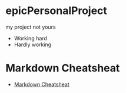 # epicPersonalProject
my project not yours
- Working hard
- Hardly working


# Markdown Cheatsheat
- [Markdown Cheatsheat](https://github.com/adam-p/markdown-here/wiki/Markdown-Cheatsheet)
